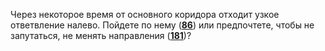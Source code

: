 Через некоторое время от основного коридора отходит узкое ответвление налево. Пойдете по нему ([**86**](#n_86)) или предпочтете, чтобы не запутаться, не менять направления ([**181**](#n_181))?

